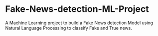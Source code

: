 # Fake-News-detection-ML-Project
A Machine Learning project to build a Fake News detection Model using Natural Language Processing to classify Fake and True news.
